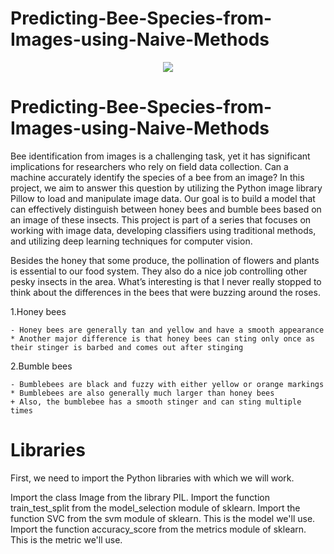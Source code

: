 # Predicting-Bee-Species-from-Images-using-Naive-Methods 

<p align="center">
    <img src="https://user-images.githubusercontent.com/48359677/231091776-73c4ca75-1cf1-4acc-837b-cdad2c414e09.PNG"/>
</p>

# Predicting-Bee-Species-from-Images-using-Naive-Methods
Bee identification from images is a challenging task, yet it has significant implications for researchers who rely on field data collection. Can a machine accurately identify the species of a bee from an image? In this project, we aim to answer this question by utilizing the Python image library Pillow to load and manipulate image data. Our goal is to build a model that can effectively distinguish between honey bees and bumble bees based on an image of these insects. This project is part of a series that focuses on working with image data, developing classifiers using traditional methods, and utilizing deep learning techniques for computer vision.

<p>
Besides the honey that some produce, the pollination of flowers and plants is essential to our food system. They also do a nice job controlling other pesky insects in the area.  What’s interesting is that I never really stopped to think about the differences in the bees that were buzzing around the roses.
</p>
1.Honey bees

    - Honey bees are generally tan and yellow and have a smooth appearance
    * Another major difference is that honey bees can sting only once as their stinger is barbed and comes out after stinging
2.Bumble bees

    - Bumblebees are black and fuzzy with either yellow or orange markings
    * Bumblebees are also generally much larger than honey bees
    + Also, the bumblebee has a smooth stinger and can sting multiple times


# Libraries

First, we need to import the Python libraries with which we will work.

Import the class Image from the library PIL.
Import the function train_test_split from the model_selection module of sklearn.
Import the function SVC from the svm module of sklearn. This is the model we'll use.
Import the function accuracy_score from the metrics module of sklearn. This is the metric we'll use.
